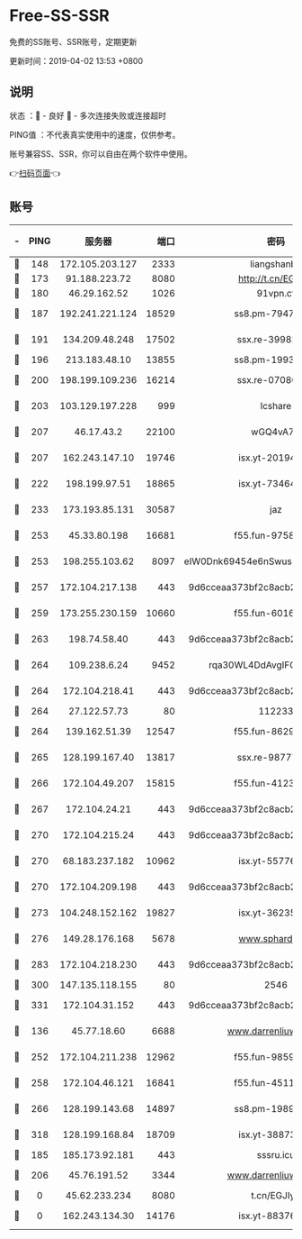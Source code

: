 # Free-SS-SSR

免费的SS账号、SSR账号，定期更新

更新时间：2019-04-02 13:53 +0800

## 说明

状态     ：🙂 - 良好 🙁 - 多次连接失败或连接超时

PING值   ：不代表真实使用中的速度，仅供参考。

账号兼容SS、SSR，你可以自由在两个软件中使用。

👉[扫码页面](https://liesauer.github.io/Free-SS-SSR/)👈

## 账号

|-|PING|服务器|端口|密码|加密方式|区域|
|:----:|:----:|:-----:|-----:|:----:|:----:|:----:|
|🙂|148|172.105.203.127|2333|liangshanbo|chacha20|JP|
|🙂|173|91.188.223.72|8080|http://t.cn/EGJIyrl|rc4-md5|RU|
|🙂|180|46.29.162.52|1026|91vpn.cf|rc4-md5|RU|
|🙂|187|192.241.221.124|18529|ss8.pm-79474196|aes-256-cfb|US|
|🙂|191|134.209.48.248|17502|ssx.re-39982582|aes-256-cfb|US|
|🙂|196|213.183.48.10|13855|ss8.pm-19938784|rc4-md5|RU|
|🙂|200|198.199.109.236|16214|ssx.re-07080602|aes-256-cfb|US|
|🙂|203|103.129.197.228|999|lcshare|aes-256-cfb|US|
|🙂|207|46.17.43.2|22100|wGQ4vA7D|aes-256-gcm|RU|
|🙂|207|162.243.147.10|19746|isx.yt-20194011|aes-256-cfb|US|
|🙂|222|198.199.97.51|18865|isx.yt-73464037|aes-256-cfb|US|
|🙂|233|173.193.85.131|30587|jaz|aes-256-cfb|US|
|🙂|253|45.33.80.198|16681|f55.fun-97588785|aes-256-cfb|US|
|🙂|253|198.255.103.62|8097|eIW0Dnk69454e6nSwuspv9DmS201tQ0D|aes-256-cfb|US|
|🙂|257|172.104.217.138|443|9d6cceaa373bf2c8acb22e60b6a58be6|aes-256-cfb|US|
|🙂|259|173.255.230.159|10660|f55.fun-60161528|aes-256-cfb|US|
|🙂|263|198.74.58.40|443|9d6cceaa373bf2c8acb22e60b6a58be6|aes-256-cfb|US|
|🙂|264|109.238.6.24|9452|rqa30WL4DdAvgIFG6Fs3znzTa|aes-256-cfb|FR|
|🙂|264|172.104.218.41|443|9d6cceaa373bf2c8acb22e60b6a58be6|aes-256-cfb|US|
|🙂|264|27.122.57.73|80|112233|chacha20|HK|
|🙂|264|139.162.51.39|12547|f55.fun-86298240|aes-256-cfb|SG|
|🙂|265|128.199.167.40|13817|ssx.re-98777961|aes-256-cfb|SG|
|🙂|266|172.104.49.207|15815|f55.fun-41236190|aes-256-cfb|SG|
|🙂|267|172.104.24.21|443|9d6cceaa373bf2c8acb22e60b6a58be6|aes-256-cfb|US|
|🙂|270|172.104.215.24|443|9d6cceaa373bf2c8acb22e60b6a58be6|aes-256-cfb|US|
|🙂|270|68.183.237.182|10962|isx.yt-55776623|aes-256-cfb|SG|
|🙂|270|172.104.209.198|443|9d6cceaa373bf2c8acb22e60b6a58be6|aes-256-cfb|US|
|🙂|273|104.248.152.162|19827|isx.yt-36235120|aes-256-cfb|SG|
|🙂|276|149.28.176.168|5678|www.sphard.com|aes-256-cfb|SG|
|🙂|283|172.104.218.230|443|9d6cceaa373bf2c8acb22e60b6a58be6|aes-256-cfb|US|
|🙂|300|147.135.118.155|80|2546|chacha20|US|
|🙂|331|172.104.31.152|443|9d6cceaa373bf2c8acb22e60b6a58be6|aes-256-cfb|US|
|🙂|136|45.77.18.60|6688|www.darrenliuwei.com|aes-256-cfb|JP|
|🙂|252|172.104.211.238|12962|f55.fun-98592445|aes-256-cfb|US|
|🙂|258|172.104.46.121|16841|f55.fun-45111251|aes-256-cfb|SG|
|🙂|266|128.199.143.68|14897|ss8.pm-19893940|aes-256-cfb|SG|
|🙂|318|128.199.168.84|18709|isx.yt-38873117|aes-256-cfb|SG|
|🙁|185|185.173.92.181|443|sssru.icu|rc4-md5|RU|
|🙁|206|45.76.191.52|3344|www.darrenliuwei.com|aes-256-cfb|AU|
|🙁|0|45.62.233.234|8080|t.cn/EGJIyrl|rc4-md5|CA|
|🙁|0|162.243.134.30|14176|isx.yt-88376949|aes-256-cfb|US|

